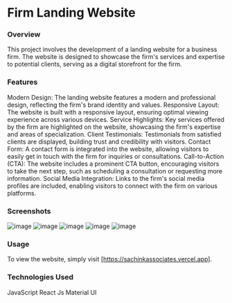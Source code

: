 # Firm Landing Website
### Overview
This project involves the development of a landing website for a business firm. The website is designed to showcase the firm's services and expertise to potential clients, serving as a digital storefront for the firm.

### Features
Modern Design: The landing website features a modern and professional design, reflecting the firm's brand identity and values.
Responsive Layout: The website is built with a responsive layout, ensuring optimal viewing experience across various devices.
Service Highlights: Key services offered by the firm are highlighted on the website, showcasing the firm's expertise and areas of specialization.
Client Testimonials: Testimonials from satisfied clients are displayed, building trust and credibility with visitors.
Contact Form: A contact form is integrated into the website, allowing visitors to easily get in touch with the firm for inquiries or consultations.
Call-to-Action (CTA): The website includes a prominent CTA button, encouraging visitors to take the next step, such as scheduling a consultation or requesting more information.
Social Media Integration: Links to the firm's social media profiles are included, enabling visitors to connect with the firm on various platforms.
### Screenshots
![image](https://github.com/shreyasharma0201/firm/assets/83056947/d0e6d595-0c14-41e1-8e15-ee0d4bbe692b)
![image](https://github.com/shreyasharma0201/firm/assets/83056947/a8ae55b1-00ee-4b8e-989b-f54d66a8bdc6)
![image](https://github.com/shreyasharma0201/firm/assets/83056947/0e518773-d077-4305-a168-91f86ebd172f)
![image](https://github.com/shreyasharma0201/firm/assets/83056947/b01c4f51-8951-4b4d-b8fc-f4065a094426)
![image](https://github.com/shreyasharma0201/firm/assets/83056947/8afd1140-1652-4a75-af23-68f30e8c2ee5)
### Usage
To view the website, simply visit [https://sachinkassociates.vercel.app].

### Technologies Used
JavaScript
React Js 
Material UI

